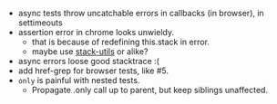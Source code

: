 * async tests throw uncatchable errors in callbacks (in browser), in settimeouts
* assertion error in chrome looks unwieldy.
	* that is because of redefining this.stack in error.
	* maybe use [stack-utils](https://www.npmjs.com/package/stack-utils) or alike?
* async errors loose good stacktrace :(
* add href-grep for browser tests, like #5.
* `only` is painful with nested tests.
	* Propagate .only call up to parent, but keep siblings unaffected.